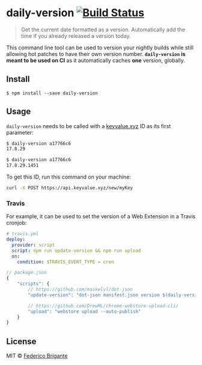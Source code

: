 # daily-version [![Build Status](https://travis-ci.org/bfred-it/daily-version.svg?branch=master)](https://travis-ci.org/bfred-it/daily-version)

> Get the current date formatted as a version. Automatically add the time if you already released a version today.

This command line tool can be used to version your nightly builds while still allowing hot patches to have their own version number. **`daily-version` is meant to be used on CI** as it automatically caches **one** version, globally.


## Install

```
$ npm install --save daily-version
```


## Usage

`daily-version` needs to be called with a [keyvalue.xyz](https://keyvalue.xyz/) ID as its first parameter:

```sh
$ daily-version a17766c6
17.8.29

$ daily-version a17766c6
17.8.29.1451
```

To get this ID, run this command on your machine:

```sh
curl -X POST https://api.keyvalue.xyz/new/myKey
```


### Travis

For example, it can be used to set the version of a Web Extension in a Travis cronjob:

```yml
# travis.yml
deploy:
  provider: script
  script: npm run update-version && npm run upload
  on:
    condition: $TRAVIS_EVENT_TYPE = cron
```


```js
// package.json
{
    "scripts": {
        // https://github.com/maikelvl/dot-json
        "update-version": "dot-json manifest.json version $(daily-version a17766c6)"

        // https://github.com/DrewML/chrome-webstore-upload-cli/
        "upload": "webstore upload --auto-publish"
    }
}
```


## License

MIT © [Federico Brigante](http://twitter.com/bfred_it)

